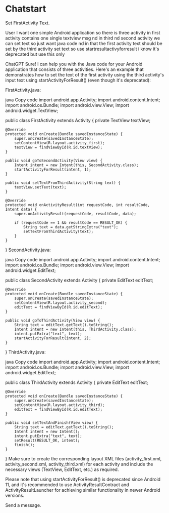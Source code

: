 # Chatstart


Set FirstActivity Text.


User
I want one simple Android application so there is three activity in first activity contains one single textview msg nd in third nd second activity we can set text so just want java code nd in that the first activity text should be set by the third activity set text so use startresultactivyforresult i know it's deprecated but use this only 

ChatGPT
Sure! I can help you with the Java code for your Android application that consists of three activities. Here's an example that demonstrates how to set the text of the first activity using the third activity's input text using startActivityForResult() (even though it's deprecated):

FirstActivity.java:

java
Copy code
import android.app.Activity;
import android.content.Intent;
import android.os.Bundle;
import android.view.View;
import android.widget.TextView;

public class FirstActivity extends Activity {
    private TextView textView;

    @Override
    protected void onCreate(Bundle savedInstanceState) {
        super.onCreate(savedInstanceState);
        setContentView(R.layout.activity_first);
        textView = findViewById(R.id.textView);
    }

    public void goToSecondActivity(View view) {
        Intent intent = new Intent(this, SecondActivity.class);
        startActivityForResult(intent, 1);
    }

    public void setTextFromThirdActivity(String text) {
        textView.setText(text);
    }

    @Override
    protected void onActivityResult(int requestCode, int resultCode, Intent data) {
        super.onActivityResult(requestCode, resultCode, data);

        if (requestCode == 1 && resultCode == RESULT_OK) {
            String text = data.getStringExtra("text");
            setTextFromThirdActivity(text);
        }
    }
}
SecondActivity.java:

java
Copy code
import android.app.Activity;
import android.content.Intent;
import android.os.Bundle;
import android.view.View;
import android.widget.EditText;

public class SecondActivity extends Activity {
    private EditText editText;

    @Override
    protected void onCreate(Bundle savedInstanceState) {
        super.onCreate(savedInstanceState);
        setContentView(R.layout.activity_second);
        editText = findViewById(R.id.editText);
    }

    public void goToThirdActivity(View view) {
        String text = editText.getText().toString();
        Intent intent = new Intent(this, ThirdActivity.class);
        intent.putExtra("text", text);
        startActivityForResult(intent, 2);
    }
}
ThirdActivity.java:

java
Copy code
import android.app.Activity;
import android.content.Intent;
import android.os.Bundle;
import android.view.View;
import android.widget.EditText;

public class ThirdActivity extends Activity {
    private EditText editText;

    @Override
    protected void onCreate(Bundle savedInstanceState) {
        super.onCreate(savedInstanceState);
        setContentView(R.layout.activity_third);
        editText = findViewById(R.id.editText);
    }

    public void setTextAndFinish(View view) {
        String text = editText.getText().toString();
        Intent intent = new Intent();
        intent.putExtra("text", text);
        setResult(RESULT_OK, intent);
        finish();
    }
}
Make sure to create the corresponding layout XML files (activity_first.xml, activity_second.xml, activity_third.xml) for each activity and include the necessary views (TextView, EditText, etc.) as required.

Please note that using startActivityForResult() is deprecated since Android 11, and it's recommended to use ActivityResultContract and ActivityResultLauncher for achieving similar functionality in newer Android versions.





Send a message.


